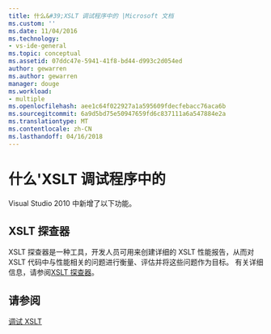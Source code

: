 ```yaml
---
title: 什么&#39;XSLT 调试程序中的 |Microsoft 文档
ms.custom: ''
ms.date: 11/04/2016
ms.technology:
- vs-ide-general
ms.topic: conceptual
ms.assetid: 07ddc47e-5941-41f8-bd44-d993c2d054ed
author: gewarren
ms.author: gewarren
manager: douge
ms.workload:
- multiple
ms.openlocfilehash: aee1c64f022927a1a595609fdecfebacc76aca6b
ms.sourcegitcommit: 6a9d5bd75e50947659fd6c837111a6a547884e2a
ms.translationtype: MT
ms.contentlocale: zh-CN
ms.lasthandoff: 04/16/2018
---
```

# <a name="what39s-new-in-the-xslt-debugger"></a>什么&#39;XSLT 调试程序中的
Visual Studio 2010 中新增了以下功能。  
  
## <a name="xslt-profiler"></a>XSLT 探查器  
 XSLT 探查器是一种工具，开发人员可用来创建详细的 XSLT 性能报告，从而对 XSLT 代码中与性能相关的问题进行衡量、评估并将这些问题作为目标。 有关详细信息，请参阅[XSLT 探查器](../xml-tools/xslt-profiler.md)。  
  
## <a name="see-also"></a>请参阅  
 [调试 XSLT](../xml-tools/debugging-xslt.md)